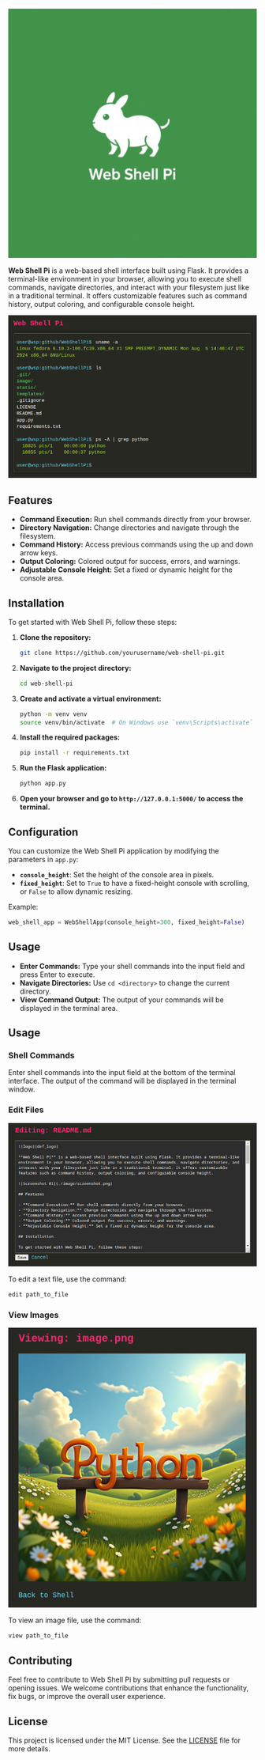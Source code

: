 ![logo][def_logo]

**Web Shell Pi** is a web-based shell interface built using Flask. It provides a terminal-like environment in your browser, allowing you to execute shell commands, navigate directories, and interact with your filesystem just like in a traditional terminal. It offers customizable features such as command history, output coloring, and configurable console height.

![Screenshot 01](./image/screenshot.png)

## Features

- **Command Execution:** Run shell commands directly from your browser.
- **Directory Navigation:** Change directories and navigate through the filesystem.
- **Command History:** Access previous commands using the up and down arrow keys.
- **Output Coloring:** Colored output for success, errors, and warnings.
- **Adjustable Console Height:** Set a fixed or dynamic height for the console area.

## Installation

To get started with Web Shell Pi, follow these steps:

1. **Clone the repository:**

    ```bash
    git clone https://github.com/yourusername/web-shell-pi.git
    ```

2. **Navigate to the project directory:**

    ```bash
    cd web-shell-pi
    ```

3. **Create and activate a virtual environment:**

    ```bash
    python -m venv venv
    source venv/bin/activate  # On Windows use `venv\Scripts\activate`
    ```

4. **Install the required packages:**

    ```bash
    pip install -r requirements.txt
    ```

5. **Run the Flask application:**

    ```bash
    python app.py
    ```

6. **Open your browser and go to `http://127.0.0.1:5000/` to access the terminal.**

## Configuration

You can customize the Web Shell Pi application by modifying the parameters in `app.py`:

- **`console_height`**: Set the height of the console area in pixels.
- **`fixed_height`**: Set to `True` to have a fixed-height console with scrolling, or `False` to allow dynamic resizing.

Example:

```python
web_shell_app = WebShellApp(console_height=300, fixed_height=False)
```

## Usage

- **Enter Commands:** Type your shell commands into the input field and press Enter to execute.
- **Navigate Directories:** Use `cd <directory>` to change the current directory.
- **View Command Output:** The output of your commands will be displayed in the terminal area.

## Usage

### Shell Commands
Enter shell commands into the input field at the bottom of the terminal interface. The output of the command will be displayed in the terminal window.

### Edit Files

![edit][def_edit]

To edit a text file, use the command:
```bash
edit path_to_file
```

### View Images

![view][def_view]

To view an image file, use the command:
```bash
view path_to_file
```

## Contributing

Feel free to contribute to Web Shell Pi by submitting pull requests or opening issues. We welcome contributions that enhance the functionality, fix bugs, or improve the overall user experience.

## License

This project is licensed under the MIT License. See the [LICENSE](LICENSE) file for more details.





[def_logo]: ./image/logo.png
[def_view]: ./image/screenshot_view.png
[def_edit]: ./image/screenshot_edit.png